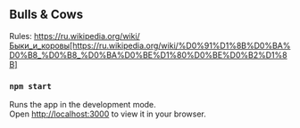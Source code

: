 ## Bulls & Cows

Rules: https://ru.wikipedia.org/wiki/Быки_и_коровы[https://ru.wikipedia.org/wiki/%D0%91%D1%8B%D0%BA%D0%B8_%D0%B8_%D0%BA%D0%BE%D1%80%D0%BE%D0%B2%D1%8B]

### `npm start`

Runs the app in the development mode.\
Open [http://localhost:3000](http://localhost:3000) to view it in your browser.

